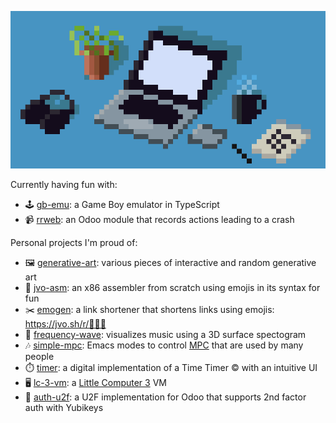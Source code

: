 ![Pixel art of a desk](https://github.com/jorenvo/jorenvo/raw/master/desk.png)

Currently having fun with:
- 🕹️ [gb-emu](https://github.com/jorenvo/gb-emu): a Game Boy emulator in TypeScript
- 📹 [rrweb](https://github.com/jorenvo/rrweb): an Odoo module that records actions leading to a crash

Personal projects I'm proud of:
- 🖼️ [generative-art](https://www.jvo.sh/generative-art/): various pieces of interactive and random generative art
- 🔧 [jvo-asm](https://github.com/jorenvo/jvo-asm): an x86 assembler from scratch using emojis in its syntax for fun
- ✂️ [emogen](https://www.jvo.sh/r/): a link shortener that shortens links using emojis: https://jvo.sh/r/🐰🦊🐴
- 🌊 [frequency-wave](https://www.youtube.com/watch?v=RLD4nn0uEDI): visualizes music using a 3D surface spectogram
- 🎶 [simple-mpc](https://github.com/jorenvo/simple-mpc): Emacs modes to control [MPC](https://www.musicpd.org/clients/mpc/) that are used by many people
- ⏱️ [timer](https://www.jvo.sh/timer/): a digital implementation of a Time Timer © with an intuitive UI
- 🖥️ [lc-3-vm](https://github.com/jorenvo/lc-3-vm): a [Little Computer 3](https://en.wikipedia.org/wiki/Little_Computer_3) VM
- 🔑 [auth-u2f](https://github.com/jorenvo/auth_u2f): a U2F implementation for Odoo that supports 2nd factor auth with Yubikeys

<!--
![An image](https://github.com/jorenvo/jorenvo/raw/master/landscape%20scaled.png)
### Hi there 👋
Image should be at least 900px wide (max on a 4k monitor)

**jorenvo/jorenvo** is a ✨ _special_ ✨ repository because its `README.md` (this file) appears on your GitHub profile.

Here are some ideas to get you started:

- 🔭 I’m currently working on ...
- 🌱 I’m currently learning ...
- 👯 I’m looking to collaborate on ...
- 🤔 I’m looking for help with ...
- 💬 Ask me about ...
- 📫 How to reach me: ...
- 😄 Pronouns: ...
- ⚡ Fun fact: ...
-->
